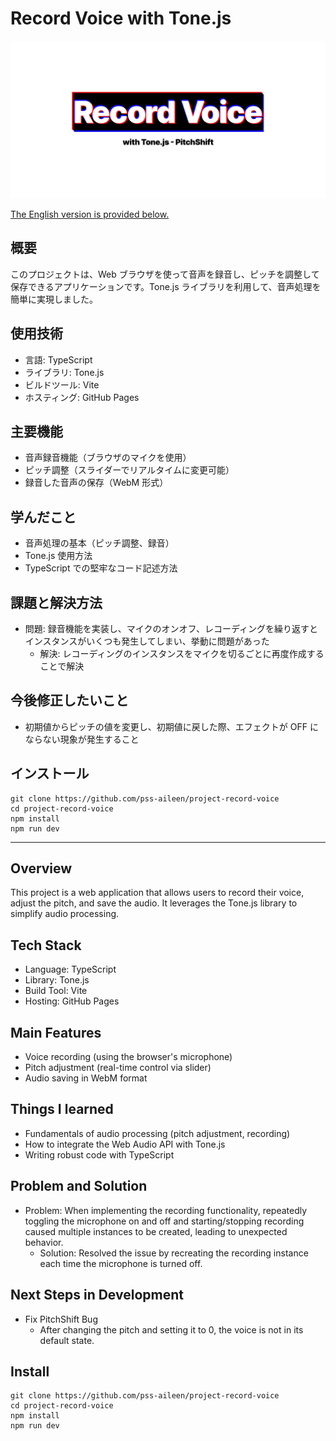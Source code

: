# Record Voice with Tone.js

![](./public/github-social-preview.png)

[The English version is provided below.](#overview)

## 概要

このプロジェクトは、Web ブラウザを使って音声を録音し、ピッチを調整して保存できるアプリケーションです。Tone.js ライブラリを利用して、音声処理を簡単に実現しました。

## 使用技術

- 言語: TypeScript
- ライブラリ: Tone.js
- ビルドツール: Vite
- ホスティング: GitHub Pages

## 主要機能

- 音声録音機能（ブラウザのマイクを使用）
- ピッチ調整（スライダーでリアルタイムに変更可能）
- 録音した音声の保存（WebM 形式）

## 学んだこと

- 音声処理の基本（ピッチ調整、録音）
- Tone.js 使用方法
- TypeScript での堅牢なコード記述方法

## 課題と解決方法

- 問題: 録音機能を実装し、マイクのオンオフ、レコーディングを繰り返すとインスタンスがいくつも発生してしまい、挙動に問題があった
  - 解決: レコーディングのインスタンスをマイクを切るごとに再度作成することで解決

## 今後修正したいこと

- 初期値からピッチの値を変更し、初期値に戻した際、エフェクトが OFF にならない現象が発生すること

## インストール

```
git clone https://github.com/pss-aileen/project-record-voice
cd project-record-voice
npm install
npm run dev
```

---

## Overview

This project is a web application that allows users to record their voice, adjust the pitch, and save the audio. It leverages the Tone.js library to simplify audio processing.

## Tech Stack

- Language: TypeScript
- Library: Tone.js
- Build Tool: Vite
- Hosting: GitHub Pages

## Main Features

- Voice recording (using the browser's microphone)
- Pitch adjustment (real-time control via slider)
- Audio saving in WebM format

## Things I learned

- Fundamentals of audio processing (pitch adjustment, recording)
- How to integrate the Web Audio API with Tone.js
- Writing robust code with TypeScript

## Problem and Solution

- Problem: When implementing the recording functionality, repeatedly toggling the microphone on and off and starting/stopping recording caused multiple instances to be created, leading to unexpected behavior.
  - Solution: Resolved the issue by recreating the recording instance each time the microphone is turned off.

## Next Steps in Development

- Fix PitchShift Bug
  - After changing the pitch and setting it to 0, the voice is not in its default state.

## Install

```
git clone https://github.com/pss-aileen/project-record-voice
cd project-record-voice
npm install
npm run dev
```
